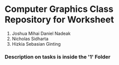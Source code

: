 # Computer Graphics Class Repository for Worksheet

1. Joshua Mihai Daniel Nadeak
2. Nicholas Sidharta
3. Hizkia Sebasian Ginting

### Description on tasks is inside the '1' Folder